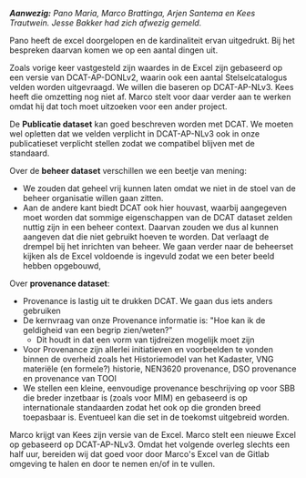 ***Aanwezig:** Pano Maria, Marco Brattinga, Arjen Santema en Kees Trautwein. Jesse Bakker had zich afwezig gemeld.*

Pano heeft de excel doorgelopen en de kardinaliteit ervan uitgedrukt. Bij het bespreken daarvan komen we op een aantal dingen uit.

Zoals vorige keer vastgesteld zijn waardes in de Excel zijn gebaseerd op een versie van DCAT-AP-DONLv2, waarin ook een aantal Stelselcatalogus velden worden uitgevraagd.
We willen die baseren op DCAT-AP-NLv3. Kees heeft die omzetting nog niet af. Marco stelt voor daar verder aan te werken omdat hij dat toch moet uitzoeken voor een ander project.

De **Publicatie dataset** kan goed beschreven worden met DCAT. We moeten wel opletten dat we velden verplicht in DCAT-AP-NLv3 ook in onze publicatieset verplicht stellen zodat we compatibel blijven met de standaard.

Over de **beheer dataset** verschillen we een beetje van mening:
- We zouden dat geheel vrij kunnen laten omdat we niet in de stoel van de beheer organisatie willen gaan zitten. 
- Aan de andere kant biedt DCAT ook hier houvast, waarbij aangegeven moet worden dat sommige eigenschappen van de DCAT dataset zelden nuttig zijn in een beheer context. Daarvan zouden we dus al kunnen aangeven dat die niet gebruikt hoeven te worden. Dat verlaagt de drempel bij het inrichten van beheer. 
We gaan verder naar de beheerset kijken als de Excel voldoende is ingevuld zodat we een beter beeld hebben opgebouwd,

Over **provenance dataset**:
- Provenance is lastig uit te drukken DCAT. We gaan dus iets anders gebruiken
- De kernvraag van onze Provenance informatie is: "Hoe kan ik de geldigheid van een begrip zien/weten?"
	- Dit houdt in dat een vorm van tijdreizen mogelijk moet zijn
- Voor Provenance zijn allerlei initiatieven en voorbeelden te vonden binnen de overheid zoals het Historiemodel van het Kadaster, VNG materiële (en formele?) historie, NEN3620 provenance, DSO provenance en provenance van TOOI
- We stellen een kleine, eenvoudige provenance beschrijving op voor SBB die breder inzetbaar is (zoals voor MIM) en gebaseerd is op internationale standaarden zodat het ook op die gronden breed toepasbaar is. Eventueel kan die set in de toekomst uitgebreid worden.

Marco krijgt van Kees zijn versie van de Excel.
Marco stelt een nieuwe Excel op gebaseerd op DCAT-AP-NLv3.
Omdat het volgende overleg slechts een half uur, bereiden wij dat goed voor door Marco's Excel van de Gitlab omgeving te halen en door te nemen en/of in te vullen.
